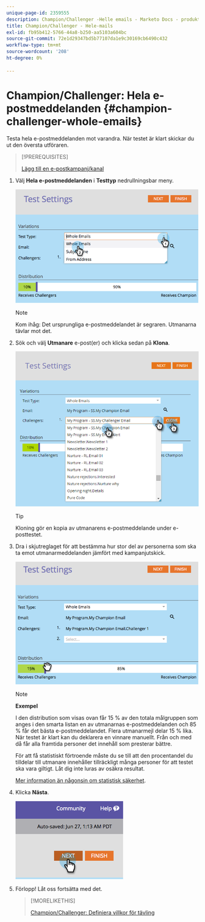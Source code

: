 ```yaml
---
unique-page-id: 2359555
description: Champion/Challenger -Helle emails - Marketo Docs - produktdokumentation
title: Champion/Challenger - Hele-mails
exl-id: fb95b412-5766-44a8-b250-aa5103a604bc
source-git-commit: 72e1d29347bd5b77107da1e9c30169cb6490c432
workflow-type: tm+mt
source-wordcount: '208'
ht-degree: 0%

---
```


# Champion/Challenger: Hela e-postmeddelanden {#champion-challenger-whole-emails}

Testa hela e-postmeddelanden mot varandra. När testet är klart skickar du ut den översta utföraren.

>[!PREREQUISITES]
>
>[Lägg till en e-postkampanj/kanal](/help/marketo/product-docs/email-marketing/general/functions-in-the-editor/email-tests-champion-challenger/add-an-email-champion-challenger.md)

1. Välj **Hela e-postmeddelanden** i **Testtyp** nedrullningsbar meny.

   ![](assets/image2014-9-12-16-3a39-3a14.png)

   >[!NOTE]
   >
   >Kom ihåg: Det ursprungliga e-postmeddelandet är segraren. Utmanarna tävlar mot det.

1. Sök och välj **Utmanare** e-post(er) och klicka sedan på **Klona**.

   ![](assets/image2015-8-10-11-3a46-3a28.png)

   >[!TIP]
   >
   >Kloning gör en kopia av utmanarens e-postmeddelande under e-posttestet.

1. Dra i skjutreglaget för att bestämma hur stor del av personerna som ska ta emot utmanarmeddelanden jämfört med kampanjutskick.

   ![](assets/image2014-9-12-16-3a41-3a44.png)

   >[!NOTE]
   >
   >**Exempel**
   >
   >I den distribution som visas ovan får 15 % av den totala målgruppen som anges i den smarta listan en av utmanarnas e-postmeddelanden och 85 % får det bästa e-postmeddelandet. Flera utmanarmejl delar 15 % lika. När testet är klart kan du deklarera en vinnare manuellt. Från och med då får alla framtida personer det innehåll som presterar bättre.

   För att få statistiskt förtroende måste du se till att den procentandel du tilldelar till utmanare innehåller tillräckligt många personer för att testet ska vara giltigt. Låt dig inte luras av osäkra resultat.

   [Mer information än någonsin om statistisk säkerhet](https://en.wikipedia.org/wiki/Confidence_interval).

1. Klicka **Nästa**.

   ![](assets/image2014-9-12-16-3a42-3a9.png)

1. Förlopp! Låt oss fortsätta med det.

   >[!MORELIKETHIS]
   >
   >[Champion/Challenger: Definiera villkor för tävling](/help/marketo/product-docs/email-marketing/general/functions-in-the-editor/email-tests-champion-challenger/champion-challenger-define-champion-criteria.md)
